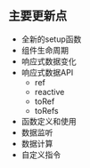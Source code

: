 ## 主要更新点
- 全新的setup函数
- 组件生命周期
- 响应式数据变化
- 响应式数据API
  - ref
  - reactive
  - toRef
  - toRefs
- 函数定义和使用
- 数据监听
- 数据计算
- 自定义指令